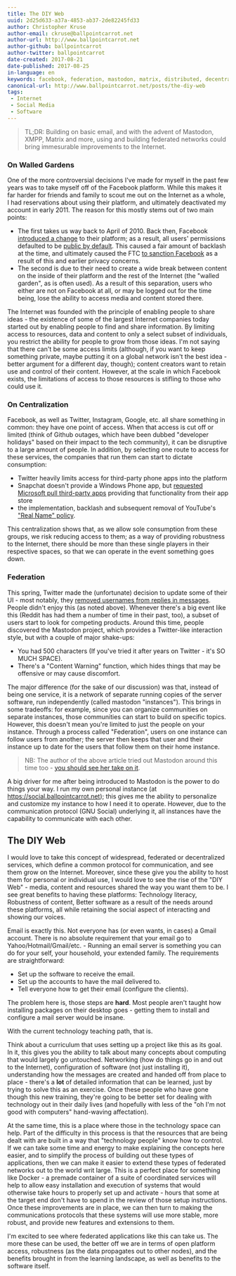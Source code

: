 ```yaml
---
title: The DIY Web
uuid: 2d25d633-a37a-4853-ab37-2de82245fd33
author: Christopher Kruse
author-email: ckruse@ballpointcarrot.net
author-url: http://www.ballpointcarrot.net
author-github: ballpointcarrot
author-twitter: ballpointcarrot
date-created: 2017-08-21
date-published: 2017-08-25
in-language: en
keywords: facebook, federation, mastodon, matrix, distributed, decentralized
canonical-url: http://www.ballpointcarrot.net/posts/the-diy-web
tags:
 - Internet
 - Social Media
 - Software
---
```

> TL;DR: Building on basic email, and with the advent of Mastodon, XMPP, Matrix and more,
using and building federated networks could bring immesurable improvements to the Internet.

### On Walled Gardens

One of the more controversial decisions I've made for myself in the past few years
was to take myself off of the Facebook platform. While this makes it far harder for
friends and family to scout me out on the Internet as a whole, I had reservations
about using their platform, and ultimately deactivated my account in early 2011. The reason for this mostly stems out of two main points:

 - The first takes us way back to April of 2010. Back then, Facebook
 [introduced a change](http://lifehacker.com/5549394/how-to-return-facebook-privacy-settings-to-what-you-signed-up-for)
to their platform; as a result, all users' permissions defaulted to be [public by default](https://www.wired.com/2010/05/facebook-rogue/). This
caused a fair amount of backlash at the time, and ultimately caused the FTC [to sanction
Facebook](https://www.ftc.gov/news-events/press-releases/2011/11/facebook-settles-ftc-charges-it-deceived-consumers-failing-keep) as a result of this and earlier privacy concerns.
 - The second is due to their need to create a wide break between content on the inside of
 their platform and the rest of the Internet (the "walled garden", as is often used). As a
 result of this separation, users who either are not on Facebook at all, or may be logged
 out for the time being, lose the ability to access media and content stored there.

The Internet was founded with the principle of enabling people to share ideas - the existence
of some of the largest Internet companies today started out by enabling people to find and
share information. By limiting access to resources, data and content to only a select subset
of individuals, you restrict the ability for people to grow from those ideas. I'm not saying that
there can't be some access limits (although, if you want to keep something private, maybe putting
it on a global network isn't the best idea - better argument for a different day, though);
content creators want to retain use and control of their content. However, at the scale in which
Facebook exists, the limitations of access to those resources is stifling to those who could
use it.

### On Centralization

Facebook, as well as Twitter, Instagram, Google, etc. all share something in common: they have
one point of access. When that access is cut off or limited (think of Github outages, which have
been dubbed "developer holidays" based on their impact to the tech community), it can be disruptive
to a large amount of people. In addition, by selecting one route to access for these services,
the companies that run them can start to dictate consumption:

 - Twitter heavily limits access for third-party phone apps into the platform
 - Snapchat doesn't provide a Windows Phone app, but [requested Microsoft pull third-party apps](http://www.pcworld.com/article/2862088/snapchat-cracks-down-on-windows-phone-imitator-apps.html) providing
   that functionality from their app store
 - the implementation, backlash and subsequent removal of YouTube's ["Real Name" policy](https://gigaom.com/2013/11/11/users-outraged-over-youtubes-switch-to-google-real-names-policy/).

This centralization shows that, as we allow sole consumption from these groups, we risk reducing access
to them; as a way of providing robustness to the Internet, there should be more than these single
players in their respective spaces, so that we can operate in the event something goes down.

### Federation

This spring, Twitter made the (unfortunate) decision to update some of their UI - most notably,
they [removed usernames from replies in messages](https://motherboard.vice.com/en_us/article/d7qkmx/the-new-twitter-replies-are-giving-me-an-ulcer).
People didn't enjoy this (as noted above). Whenever there's a big event like this (Reddit has had them
a number of time in their past, too), a subset of users start to look for competing products. Around this time,
people discovered the Mastodon project, which provides a Twitter-like interaction style, but with a
couple of major shake-ups:

 - You had 500 characters (If you've tried it after years on Twitter - it's SO MUCH SPACE).
 - There's a "Content Warning" function, which hides things that may be offensive or may cause discomfort.

The major difference (for the sake of our discussion) was that, instead of being one service,
it is a network of separate running copies of the server software, run independently (called mastodon
"instances"). This brings in some tradeoffs: for example, since you can organize communities on separate instances,
those communities can start to build on specific topics. However, this doesn't mean you're limited to just the
people on your instance. Through a process called "Federation", users on one instance can follow users from another;
the server then keeps that user and their instance up to date for the users that follow them on their home instance.

> NB: The author of the above article tried out Mastodon around this time too - [you should see her take on it](https://motherboard.vice.com/en_us/article/783akg/mastodon-is-like-twitter-without-nazis-so-why-are-we-not-using-it).

A big driver for me after being introduced to Mastodon is the power to do things your way. I run my own personal instance
(at https://social.ballpointcarrot.net); this gives me the ability to personalize and customize my instance to how I
need it to operate. However, due to the communication protocol (GNU Social) underlying it, all instances have the capability
to communicate with each other.

## The DIY Web

I would love to take this concept of widespread, federated or decentralized services, which define a common protocol for
communication, and see them grow on the Internet. Moreover, since these give you the ability to host them for personal or
individual use, I would love to see the rise of the "DIY Web" - media, content and resources shared the way you want them
to be. I see great benefits to having these platforms: Technology literacy, Robustness of content, Better software as a
result of the needs around these platforms, all while retaining the social aspect of interacting and showing our voices.

Email is exactly this. Not everyone has (or even wants, in cases) a Gmail account. There is no absolute requirement that
your email go to Yahoo/Hotmail/Gmail/etc. - Running an email server is something you can do for your self, your household,
your extended family. The requirements are straightforward:

 - Set up the software to receive the email.
 - Set up the accounts to have the mail delivered to.
 - Tell everyone how to get their email (configure the clients).

The problem here is, those steps are **hard**. Most people aren't taught how installing packages on their desktop goes -
getting them to install and configure a mail server would be insane.

With the current technology teaching path, that is.

Think about a curriculum that uses setting up a project like this as its goal. In it, this gives you the ability to talk
about many concepts about computing that would largely go untouched. Networking (how do things go in and out to the Internet),
configuration of software (not just installing it), understanding how the messages are created and handed off from
place to place - there's a **lot** of detailed information that can be learned, just by trying to solve this as an exercise.
Once these people who have gone though this new training, they're going to be better set for dealing with technology out
in their daily lives (and hopefully with less of the "oh I'm not good with computers" hand-waving affectation).

At the same time, this is a place where those in the technology space can help. Part of the difficulty in this process
is that the resources that are being dealt with are built in a way that "technology people" know how to control. If
we can take some time and energy to make explaining the concepts here easier, and to simplify the process of building
out these types of applications, then we can make it easier to extend these types of federated networks out to the
world writ large. This is a perfect place for something like Docker - a premade container of a suite of coordinated
services will help to allow easy installation and execution of systems that would otherwise take hours to properly
set up and activate - hours that some at the target end don't have to spend in the review of those setup instructions.
Once these improvements are in place, we can then turn to making the communications protocols that these systems will
use more stable, more robust, and provide new features and extensions to them.

I'm excited to see where federated applications like this can take us. The more these can be used, the better off
we are in terms of open platform access, robustness (as the data propagates out to other nodes), and the benefits
brought in from the learning landscape, as well as benefits to the software itself.
